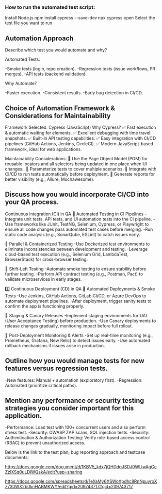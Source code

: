 ### How to run the automated test script:

Install Node.js
npm install cypress --save-dev
npx cypress open
Select the test file you want to run



## Automation Approach
Describe which test you would automate and why?

Automated Tests:

-Smoke tests (login, repo creation).
-Regression tests (issue workflows, PR merges).
-API tests (backend validation).

Why Automate?

-Faster execution.
-Consistent results.
-Early bug detection in CI/CD.


## Choice of Automation Framework & Considerations for Maintainability

Framework Selected: Cypress (JavaScript)
Why Cypress?
✅ Fast execution & automatic waiting for elements.
✅ Excellent debugging with time travel snapshots.
✅ Built-in API testing capabilities.
✅ Easy integration with CI/CD pipelines (GitHub Actions, Jenkins, CircleCI).
✅ Modern JavaScript-based framework, ideal for web applications.

Maintainability Considerations:
🔹 Use the Page Object Model (POM) for reusable locators and all selectors being updated in one place when UI changes..
🔹 Parameterize tests to cover multiple scenarios.
🔹 Integrate with CI/CD to run tests automatically before deployment.
🔹 Generate reports for better visibility (e.g., Allure, Mochawesome).

## Discuss how you would incorporate CI/CD into your QA process.

Continuous Integration (CI) in QA
🔹 Automated Testing in CI Pipelines
-Integrate unit tests, API tests, and UI automation tests into the CI pipeline.
-Use frameworks like JUnit, TestNG, Selenium, Cypress, or Playwright to ensure all code changes pass automated test cases before merging.
-Run static code analysis (e.g., SonarQube, ESLint) to catch issues early.

🔹 Parallel & Containerized Testing
-Use Dockerized test environments to eliminate inconsistencies between development and testing.
-Leverage cloud-based test execution (e.g., Selenium Grid, LambdaTest, BrowserStack) for cross-browser testing.

🔹 Shift-Left Testing
-Automate smoke testing to ensure stability before further testing.
-Perform API contract testing (e.g., Postman, Pact) to validate microservices in early stages.

2️⃣ Continuous Deployment (CD) in QA
🔹 Automated Deployments & Smoke Tests
-Use Jenkins, GitHub Actions, GitLab CI/CD, or Azure DevOps to automate deployment pipelines.
-After deployment, trigger sanity tests to confirm the app is functioning properly.

🔹 Staging & Canary Releases
-Implement staging environments for UAT (User Acceptance Testing) before production.
-Use Canary deployments to release changes gradually, monitoring impact before full rollout.

🔹 Post-Deployment Monitoring & Alerts
-Set up real-time monitoring (e.g., Prometheus, Grafana, New Relic) to detect issues early.
-Use automated rollback mechanisms if issues arise in production.

## Outline how you would manage tests for new features versus regression tests.

-New features: Manual + automation (exploratory first).
-Regression: Automated (prioritize critical paths).

## Mention any performance or security testing strategies you consider important for this application.
-Performance: Load test with 100+ concurrent users and also perform stress test.
-Security: OWASP ZAP scans, SQL injection tests.
-Security: Authentication & Authorization Testing: Verify role-based access control (RBAC) to prevent unauthorized access.

Below is the link to the test plan, bug reporting approach and testcase documents;

https://docs.google.com/document/d/1KBV5_kdx7jQHDdqJSDJ0WUwAgCcZzlXSq0uLDiWQskA/edit?usp=sharing

https://docs.google.com/spreadsheets/d/1eXaMy6XSWoXpdhc9RnNpuyroXz730WX2b0knHABMKWY/edit?gid=209743717#gid=209743717